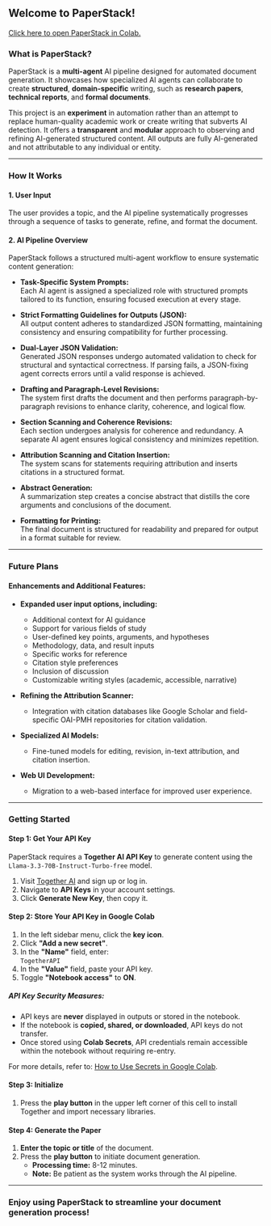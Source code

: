 ## Welcome to PaperStack!

[Click here to open PaperStack in Colab.](https://github.com/EigenFlowIO/PaperStack/)

### What is PaperStack?
PaperStack is a **multi-agent** AI pipeline designed for automated document generation. It showcases how specialized AI agents can collaborate to create **structured**, **domain-specific** writing, such as **research papers**, **technical reports**, and **formal documents**.

This project is an **experiment** in automation rather than an attempt to replace human-quality academic work or create writing that subverts AI detection. It offers a **transparent** and **modular** approach to observing and refining AI-generated structured content. All outputs are fully AI-generated and not attributable to any individual or entity.

---

### How It Works

#### 1. User Input
The user provides a topic, and the AI pipeline systematically progresses through a sequence of tasks to generate, refine, and format the document.

#### 2. AI Pipeline Overview
PaperStack follows a structured multi-agent workflow to ensure systematic content generation:

- **Task-Specific System Prompts:**  
  Each AI agent is assigned a specialized role with structured prompts tailored to its function, ensuring focused execution at every stage.

- **Strict Formatting Guidelines for Outputs (JSON):**  
  All output content adheres to standardized JSON formatting, maintaining consistency and ensuring compatibility for further processing.

- **Dual-Layer JSON Validation:**  
  Generated JSON responses undergo automated validation to check for structural and syntactical correctness. If parsing fails, a JSON-fixing agent corrects errors until a valid response is achieved.

- **Drafting and Paragraph-Level Revisions:**  
  The system first drafts the document and then performs paragraph-by-paragraph revisions to enhance clarity, coherence, and logical flow.

- **Section Scanning and Coherence Revisions:**  
  Each section undergoes analysis for coherence and redundancy. A separate AI agent ensures logical consistency and minimizes repetition.

- **Attribution Scanning and Citation Insertion:**  
  The system scans for statements requiring attribution and inserts citations in a structured format.

- **Abstract Generation:**  
  A summarization step creates a concise abstract that distills the core arguments and conclusions of the document.

- **Formatting for Printing:**  
  The final document is structured for readability and prepared for output in a format suitable for review.

---

### Future Plans

#### Enhancements and Additional Features:
- **Expanded user input options, including:**
  - Additional context for AI guidance  
  - Support for various fields of study  
  - User-defined key points, arguments, and hypotheses  
  - Methodology, data, and result inputs  
  - Specific works for reference  
  - Citation style preferences  
  - Inclusion of discussion  
  - Customizable writing styles (academic, accessible, narrative)  

- **Refining the Attribution Scanner:**
  - Integration with citation databases like Google Scholar and field-specific OAI-PMH repositories for citation validation.  

- **Specialized AI Models:**
  - Fine-tuned models for editing, revision, in-text attribution, and citation insertion.  

- **Web UI Development:**
  - Migration to a web-based interface for improved user experience.

---

### Getting Started

#### Step 1: Get Your API Key
PaperStack requires a **Together AI API Key** to generate content using the `Llama-3.3-70B-Instruct-Turbo-free` model.

1. Visit [Together AI](https://together.ai) and sign up or log in.
2. Navigate to **API Keys** in your account settings.
3. Click **Generate New Key**, then copy it.

#### Step 2: Store Your API Key in Google Colab
1. In the left sidebar menu, click the **key icon**.
2. Click **"Add a new secret"**.
3. In the **"Name"** field, enter:  
   ```TogetherAPI```
4. In the **"Value"** field, paste your API key.
5. Toggle **"Notebook access"** to **ON**.

##### API Key Security Measures:
- API keys are **never** displayed in outputs or stored in the notebook.
- If the notebook is **copied, shared, or downloaded**, API keys do not transfer.
- Once stored using **Colab Secrets**, API credentials remain accessible within the notebook without requiring re-entry.

For more details, refer to: [How to Use Secrets in Google Colab](https://medium.com/@parthdasawant/how-to-use-secrets-in-google-colab-450c38e3ec75).

#### Step 3: Initialize
1. Press the **play button** in the upper left corner of this cell to install Together and import necessary libraries.

#### Step 4: Generate the Paper
1. **Enter the topic or title** of the document.
2. Press the **play button** to initiate document generation.
   - **Processing time:** 8-12 minutes.
   - **Note:** Be patient as the system works through the AI pipeline.

---

### Enjoy using PaperStack to streamline your document generation process!
